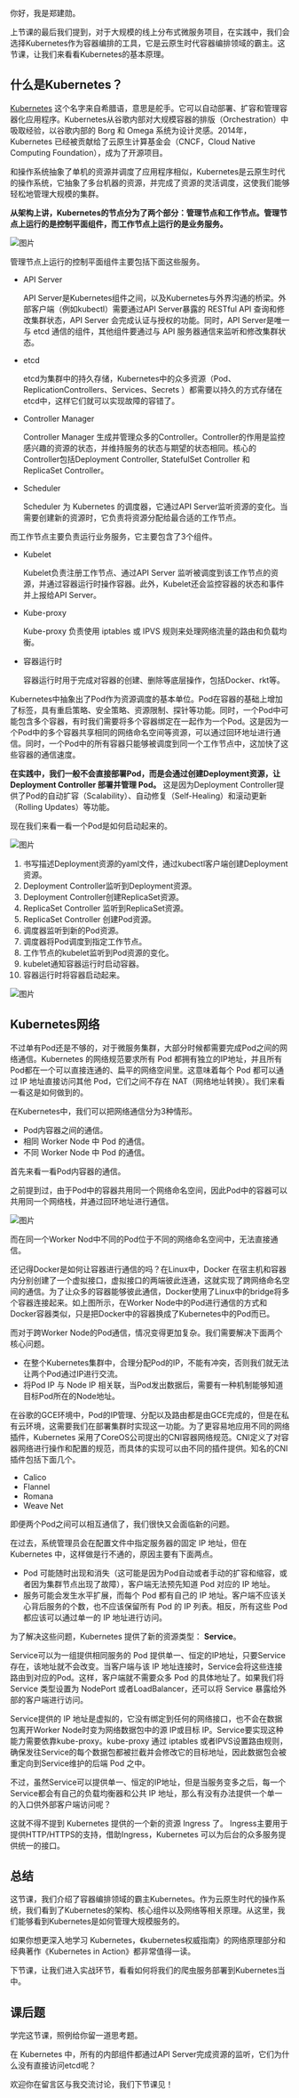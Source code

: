 你好，我是郑建勋。

上节课的最后我们提到，对于大规模的线上分布式微服务项目，在实践中，我们会选择Kubernetes作为容器编排的工具，它是云原生时代容器编排领域的霸主。这节课，让我们来看看Kubernetes的基本原理。

## 什么是Kubernetes？

[Kubernetes](https://kubernetes.io/) 这个名字来自希腊语，意思是舵手。它可以自动部署、扩容和管理容器化应用程序。Kubernetes从谷歌内部对大规模容器的排版（Orchestration）中吸取经验，以谷歌内部的 Borg 和 Omega 系统为设计灵感。2014年，Kubernetes 已经被贡献给了云原生计算基金会（CNCF，Cloud Native Computing Foundation），成为了开源项目。

和操作系统抽象了单机的资源并调度了应用程序相似，Kubernetes是云原生时代的操作系统，它抽象了多台机器的资源，并完成了资源的灵活调度，这使我们能够轻松地管理大规模的集群。

**从架构上讲，Kubernetes的节点分为了两个部分：管理节点和工作节点。管理节点上运行的是控制平面组件，而工作节点上运行的是业务服务。**

![图片](https://static001.geekbang.org/resource/image/a8/fa/a8c5f3c1090fc6bd4f805273405902fa.jpg?wh=1920x1442)

管理节点上运行的控制平面组件主要包括下面这些服务。

- API Server


  API Server是Kubernetes组件之间，以及Kubernetes与外界沟通的桥梁。外部客户端（例如kubectl）需要通过API Server暴露的 RESTful API 查询和修改集群状态，API Server 会完成认证与授权的功能。同时，API Server是唯一与 etcd 通信的组件，其他组件要通过与 API 服务器通信来监听和修改集群状态。

- etcd


  etcd为集群中的持久存储，Kubernetes中的众多资源（Pod、ReplicationControllers、Services、Secrets ）都需要以持久的方式存储在etcd中，这样它们就可以实现故障的容错了。

- Controller Manager


  Controller Manager 生成并管理众多的Controller。Controller的作用是监控感兴趣的资源的状态，并维持服务的状态与期望的状态相同。核心的Controller包括Deployment Controller, StatefulSet Controller 和 ReplicaSet Controller。

- Scheduler


  Scheduler 为 Kubernetes 的调度器，它通过API Server监听资源的变化。当需要创建新的资源时，它负责将资源分配给最合适的工作节点。


而工作节点主要负责运行业务服务，它主要包含了3个组件。

- Kubelet


  Kubelet负责注册工作节点、通过API Server 监听被调度到该工作节点的资源，并通过容器运行时操作容器。此外，Kubelet还会监控容器的状态和事件并上报给API Server。

- Kube-proxy


  Kube-proxy 负责使用 iptables 或 IPVS 规则来处理网络流量的路由和负载均衡。

- 容器运行时


  容器运行时用于完成对容器的创建、删除等底层操作，包括Docker、rkt等。


Kubernetes中抽象出了Pod作为资源调度的基本单位。Pod在容器的基础上增加了标签，具有重启策略、安全策略、资源限制、探针等功能。同时，一个Pod中可能包含多个容器，有时我们需要将多个容器绑定在一起作为一个Pod。这是因为一个Pod中的多个容器共享相同的网络命名空间等资源，可以通过回环地址进行通信。同时，一个Pod中的所有容器只能够被调度到同一个工作节点中，这加快了这些容器的通信速度。

**在实践中，我们一般不会直接部署Pod，而是会通过创建Deployment资源，让Deployment Controller 部署并管理 Pod。** 这是因为Deployment Controller提供了Pod的自动扩容（Scalability）、自动修复（Self-Healing）和滚动更新（Rolling Updates）等功能。

现在我们来看一看一个Pod是如何启动起来的。

![图片](https://static001.geekbang.org/resource/image/c4/0e/c4e3fcebc9ce32554284a3071ac5d40e.jpg?wh=1920x1442)

01. 书写描述Deployment资源的yaml文件，通过kubectl客户端创建Deployment资源。
02. Deployment Controller监听到Deployment资源。
03. Deployment Controller创建ReplicaSet资源。
04. ReplicaSet Controller 监听到ReplicaSet资源。
05. ReplicaSet Controller 创建Pod资源。
06. 调度器监听到新的Pod资源。
07. 调度器将Pod调度到指定工作节点。
08. 工作节点的kubelet监听到Pod资源的变化。
09. kubelet通知容器运行时启动容器。
10. 容器运行时将容器启动起来。

![图片](https://static001.geekbang.org/resource/image/c4/0e/c4e3fcebc9ce32554284a3071ac5d40e.jpg?wh=1920x1442)

## Kubernetes网络

不过单有Pod还是不够的，对于微服务集群，大部分时候都需要完成Pod之间的网络通信。Kubernetes 的网络规范要求所有 Pod 都拥有独立的IP地址，并且所有Pod都在一个可以直接连通的、扁平的网络空间里。这意味着每个 Pod 都可以通过 IP 地址直接访问其他 Pod，它们之间不存在 NAT（网络地址转换）。我们来看一看这是如何做到的。

在Kubernetes中，我们可以把网络通信分为3种情形。

- Pod内容器之间的通信。
- 相同 Worker Node 中 Pod 的通信。
- 不同 Worker Node 中 Pod 的通信。

首先来看一看Pod内容器的通信。

之前提到过，由于Pod中的容器共用同一个网络命名空间，因此Pod中的容器可以共用同一个网络栈，并通过回环地址进行通信。

![图片](https://static001.geekbang.org/resource/image/5b/ab/5b5e2518a7f02f920d1680ced37ccbab.jpg?wh=1920x825)

而在同一个Worker Nod中不同的Pod位于不同的网络命名空间中，无法直接通信。

还记得Docker是如何让容器进行通信的吗？在Linux中，Docker 在宿主机和容器内分别创建了一个虚拟接口，虚拟接口的两端彼此连通，这就实现了跨网络命名空间的通信。为了让众多的容器能够彼此通信，Docker使用了Linux中的bridge将多个容器连接起来。如上图所示，在Worker Node中的Pod进行通信的方式和Docker容器类似，只是把Docker中的容器换成了Kubernetes中的Pod而已。

而对于跨Worker Node的Pod通信，情况变得更加复杂。我们需要解决下面两个核心问题。

- 在整个Kubernetes集群中，合理分配Pod的IP，不能有冲突，否则我们就无法让两个Pod通过IP进行交流。
- 将Pod IP 与 Node IP 相关联，当Pod发出数据后，需要有一种机制能够知道目标Pod所在的Node地址。

在谷歌的GCE环境中，Pod的IP管理、分配以及路由都是由GCE完成的，但是在私有云环境，这需要我们在部署集群时实现这一功能。为了更容易地应用不同的网络插件，Kubernetes 采用了CoreOS公司提出的CNI容器网络规范。CNI定义了对容器网络进行操作和配置的规范，而具体的实现可以由不同的插件提供。知名的CNI 插件包括下面几个。

- Calico
- Flannel
- Romana
- Weave Net

即便两个Pod之间可以相互通信了，我们很快又会面临新的问题。

在过去，系统管理员会在配置文件中指定服务器的固定 IP 地址，但在 Kubernetes 中，这样做是行不通的，原因主要有下面两点。

- Pod 可能随时出现和消失（这可能是因为Pod自动或者手动的扩容和缩容，或者因为集群节点出现了故障），客户端无法预先知道 Pod 对应的 IP 地址。
- 服务可能会发生水平扩展，而每个 Pod 都有自己的 IP 地址。客户端不应该关心背后服务的个数，也不应该保留所有 Pod 的 IP 列表。相反，所有这些 Pod 都应该可以通过单一的 IP 地址进行访问。

为了解决这些问题，Kubernetes 提供了新的资源类型： **Service**。

Service可以为一组提供相同服务的 Pod 提供单一、恒定的IP地址，只要Service存在，该地址就不会改变。当客户端与该 IP 地址连接时，Service会将这些连接路由到对应的Pod。这样，客户端就不需要众多 Pod 的具体地址了。如果我们将 Service 类型设置为 NodePort 或者LoadBalancer，还可以将 Service 暴露给外部的客户端进行访问。

Service提供的 IP 地址是虚拟的，它没有绑定到任何的网络接口，也不会在数据包离开Worker Node时变为网络数据包中的源 IP或目标 IP。Service要实现这种能力需要依靠kube-proxy。kube-proxy 通过 iptables 或者IPVS设置路由规则，确保发往Service的每个数据包都被拦截并会修改它的目标地址，因此数据包会被重定向到Service维护的后端 Pod 之中。

不过，虽然Service可以提供单一、恒定的IP地址，但是当服务变多之后，每一个Service都会有自己的负载均衡器和公共 IP 地址，那么有没有办法提供一个单一的入口供外部客户端访问呢？

这就不得不提到 Kubernetes 提供的一个新的资源 Ingress 了。 Ingress主要用于提供HTTP/HTTPS的支持，借助Ingress，Kubernetes 可以为后台的众多服务提供统一的接口。

## 总结

这节课，我们介绍了容器编排领域的霸主Kubernetes。作为云原生时代的操作系统，我们看到了Kubernetes的架构、核心组件以及网络等相关原理。从这里，我们能够看到Kubernetes是如何管理大规模服务的。

如果你想更深入地学习 Kubernetes，《kubernetes权威指南》的网络原理部分和经典著作《Kubernetes in Action》都非常值得一读。

下节课，让我们进入实战环节，看看如何将我们的爬虫服务部署到Kubernetes当中。

## 课后题

学完这节课，照例给你留一道思考题。

在 Kubernetes 中，所有的内部组件都通过API Server完成资源的监听，它们为什么没有直接访问etcd呢？

欢迎你在留言区与我交流讨论，我们下节课见！